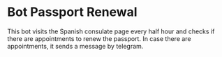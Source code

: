 # Bot Passport Renewal

This bot visits the Spanish consulate page every half hour and checks if there are appointments to renew the passport. In case there are appointments, it sends a message by telegram.
